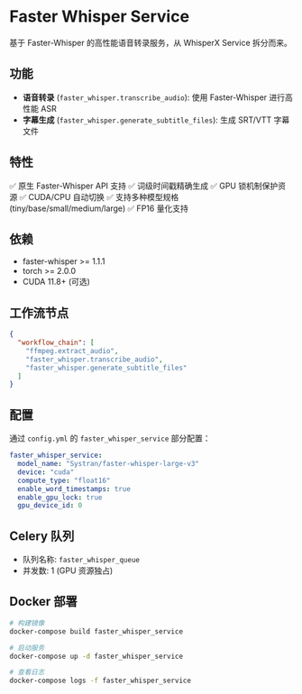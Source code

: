 # Faster Whisper Service

基于 Faster-Whisper 的高性能语音转录服务，从 WhisperX Service 拆分而来。

## 功能

- **语音转录** (`faster_whisper.transcribe_audio`): 使用 Faster-Whisper 进行高性能 ASR
- **字幕生成** (`faster_whisper.generate_subtitle_files`): 生成 SRT/VTT 字幕文件

## 特性

✅ 原生 Faster-Whisper API 支持
✅ 词级时间戳精确生成
✅ GPU 锁机制保护资源
✅ CUDA/CPU 自动切换
✅ 支持多种模型规格 (tiny/base/small/medium/large)
✅ FP16 量化支持

## 依赖

- faster-whisper >= 1.1.1
- torch >= 2.0.0
- CUDA 11.8+ (可选)

## 工作流节点

```json
{
  "workflow_chain": [
    "ffmpeg.extract_audio",
    "faster_whisper.transcribe_audio",
    "faster_whisper.generate_subtitle_files"
  ]
}
```

## 配置

通过 `config.yml` 的 `faster_whisper_service` 部分配置：

```yaml
faster_whisper_service:
  model_name: "Systran/faster-whisper-large-v3"
  device: "cuda"
  compute_type: "float16"
  enable_word_timestamps: true
  enable_gpu_lock: true
  gpu_device_id: 0
```

## Celery 队列

- 队列名称: `faster_whisper_queue`
- 并发数: 1 (GPU 资源独占)

## Docker 部署

```bash
# 构建镜像
docker-compose build faster_whisper_service

# 启动服务
docker-compose up -d faster_whisper_service

# 查看日志
docker-compose logs -f faster_whisper_service
```
